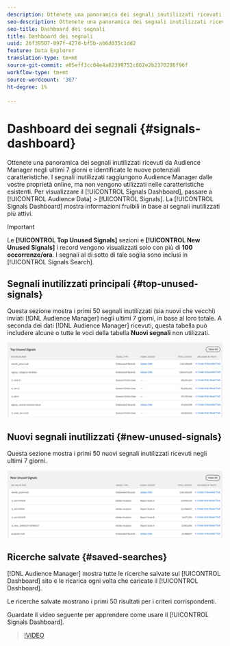 ```yaml
---
description: Ottenete una panoramica dei segnali inutilizzati ricevuti da  Audience Manager negli ultimi 7 giorni e identificate le nuove potenziali caratteristiche. I segnali inutilizzati raggiungono  Audience Manager dalle vostre proprietà online, ma non vengono utilizzati nelle caratteristiche esistenti. Per visualizzare il dashboard dei segnali, vai a Dati pubblico > Segnali. Il Pannello dei segnali mostra informazioni fruibili in base ai segnali inutilizzati più attivi.
seo-description: Ottenete una panoramica dei segnali inutilizzati ricevuti da  Audience Manager negli ultimi 7 giorni e identificate le nuove potenziali caratteristiche. I segnali inutilizzati raggiungono  Audience Manager dalle vostre proprietà online, ma non vengono utilizzati nelle caratteristiche esistenti. Per visualizzare il dashboard dei segnali, vai a Dati pubblico > Segnali. Il Pannello dei segnali mostra informazioni fruibili in base ai segnali inutilizzati più attivi.
seo-title: Dashboard dei segnali
title: Dashboard dei segnali
uuid: 26f39507-097f-427d-bf5b-ab6d035c1dd2
feature: Data Explorer
translation-type: tm+mt
source-git-commit: e05eff3cc04e4a82399752c862e2b2370286f96f
workflow-type: tm+mt
source-wordcount: '307'
ht-degree: 1%

---
```



# Dashboard dei segnali {#signals-dashboard}

Ottenete una panoramica dei segnali inutilizzati ricevuti da  Audience Manager negli ultimi 7 giorni e identificate le nuove potenziali caratteristiche. I segnali inutilizzati raggiungono  Audience Manager dalle vostre proprietà online, ma non vengono utilizzati nelle caratteristiche esistenti. Per visualizzare il [!UICONTROL Signals Dashboard], passare a [!UICONTROL Audience Data] > [!UICONTROL Signals]. La [!UICONTROL Signals Dashboard] mostra informazioni fruibili in base ai segnali inutilizzati più attivi.

>[!IMPORTANT]
>
>Le **[!UICONTROL Top Unused Signals]** sezioni e **[!UICONTROL New Unused Signals]** i record vengono visualizzati solo con più di **100 occorrenze/ora**. I segnali al di sotto di tale soglia sono inclusi in [!UICONTROL Signals Search].

## Segnali inutilizzati principali {#top-unused-signals}

Questa sezione mostra i primi 50 segnali inutilizzati (sia nuovi che vecchi) inviati [!DNL Audience Manager] negli ultimi 7 giorni, in base al loro totale. A seconda dei dati [!DNL Audience Manager] ricevuti, questa tabella può includere alcune o tutte le voci della tabella **Nuovi segnali** non utilizzati.

![](assets/signals-top-unused.png)

## Nuovi segnali inutilizzati {#new-unused-signals}

Questa sezione mostra i primi 50 nuovi segnali inutilizzati ricevuti negli ultimi 7 giorni.

![](assets/signals-new-unused.png)

## Ricerche salvate {#saved-searches}

[!DNL Audience Manager] mostra tutte le ricerche [](../../features/data-explorer/data-explorer-signals-search/data-explorer-save-search.md) salvate sul [!UICONTROL Dashboard] sito e le ricarica ogni volta che caricate il [!UICONTROL Dashboard].

Le ricerche salvate mostrano i primi 50 risultati per i criteri corrispondenti.

Guardate il video seguente per apprendere come usare il [!UICONTROL Signals Dashboard].
>[!VIDEO](https://video.tv.adobe.com/v/25151/)